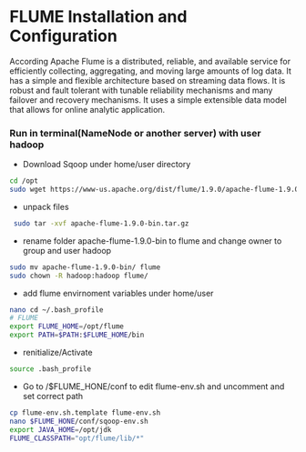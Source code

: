 
# FLUME Installation and Configuration
According Apache Flume is a distributed, reliable, and available service for efficiently collecting, aggregating, and moving large amounts of log data. It has a simple and flexible architecture based on streaming data flows. It is robust and fault tolerant with tunable reliability mechanisms and many failover and recovery mechanisms. It uses a simple extensible data model that allows for online analytic application.

### Run in terminal(NameNode or another server) with user hadoop

* Download Sqoop under home/user directory
```bash
cd /opt
sudo wget https://www-us.apache.org/dist/flume/1.9.0/apache-flume-1.9.0-bin.tar.gz
```

* unpack files
```bash
 sudo tar -xvf apache-flume-1.9.0-bin.tar.gz 
```

* rename folder apache-flume-1.9.0-bin to flume and change owner to group and user hadoop
```bash
sudo mv apache-flume-1.9.0-bin/ flume
sudo chown -R hadoop:hadoop flume/
```

*  add flume envirnoment variables under home/user
```bash
nano cd ~/.bash_profile
# FLUME
export FLUME_HOME=/opt/flume
export PATH=$PATH:$FLUME_HOME/bin
```

* renitialize/Activate
```bash
source .bash_profile
```

* Go to /$FLUME_HONE/conf to edit flume-env.sh and uncomment and set correct path
```bash
cp flume-env.sh.template flume-env.sh
nano $FLUME_HONE/conf/sqoop-env.sh
export JAVA_HOME=/opt/jdk
FLUME_CLASSPATH="opt/flume/lib/*"
```
 

